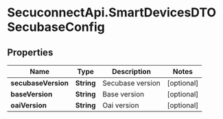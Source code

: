 # SecuconnectApi.SmartDevicesDTOSecubaseConfig

## Properties
Name | Type | Description | Notes
------------ | ------------- | ------------- | -------------
**secubaseVersion** | **String** | Secubase version | [optional] 
**baseVersion** | **String** | Base version | [optional] 
**oaiVersion** | **String** | Oai version | [optional] 


